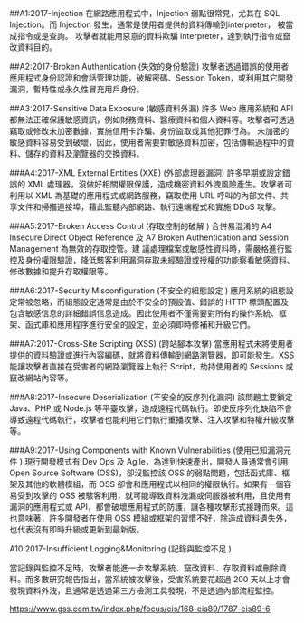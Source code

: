 ##A1:2017-Injection 
在網路應用程式中，Injection 弱點很常見，尤其在 SQL Injection。而 Injection 發生，通常是使用者提供的資料傳輸到interpreter， 被當成指令或是查詢。
攻擊者就能用惡意的資料欺騙 interpreter，達到執行指令或竄改資料目的。

##A2:2017-Broken Authentication (失效的身份驗證)
攻擊者透過錯誤的使用者應用程式身份認證和會話管理功能，破解密碼、Session Token，或利用其它開發漏洞，暫時性或永久性冒充用戶身份。

##A3:2017-Sensitive Data Exposure (敏感資料外漏)
許多 Web 應用系統和 API 都無法正確保護敏感資訊，例如財務資料、醫療資料和個人資料等。攻擊者可透過竊取或修改未加密數據，實施信用卡詐騙、身份盜取或其他犯罪行為。
未加密的敏感資料容易受到破壞，因此，使用者需要對敏感資料加密，包括傳輸過程中的資料、儲存的資料及瀏覽器的交換資料。

###A4:2017-XML External Entities (XXE) (外部處理器漏洞)
許多早期或設定錯誤的 XML 處理器，沒做好相關權限保護，造成機密資料外洩風險產生。攻擊者可利用以 XML 為基礎的應用程式或網路服務，竊取使用 URL 呼叫的內部文件、共享文件和掃描連接埠，藉此監聽內部網路、執行遠端程式和實施 DDoS 攻擊。

###A5:2017-Broken Access Control (存取控制的破解 )
合併易混淆的 A4 Insecure Direct Object Reference 及 A7 Broken Authentication and Session Management 為無效的存取控管。建 議處理檔案或敏感性資料時，需嚴格進行監控及身份權限驗證，降低駭客利用漏洞存取未經驗證或授權的功能察看敏感資料、修改數據和提升存取權限等。

###A6:2017-Security Misconfiguration (不安全的組態設定 )
應用系統的組態設定常被忽略，而組態設定通常是由於不安全的預設值、錯誤的 HTTP 標頭配置及包含敏感信息的詳細錯誤信息造成。因此使用者不僅需要對所有的操作系統、框架、函式庫和應用程序進行安全的設定，並必須即時修補和升級它們。

###A7:2017-Cross-Site Scripting (XSS) (跨站腳本攻擊)
當應用程式未將使用者提供的資料驗證或進行內容編碼，就將資料傳輸到網路瀏覽器，即可能發生。XSS 能讓攻擊者直接在受害者的網路瀏覽器上執行 Script，劫持使用者的 Sessions 或竄改網站內容等。

###A8:2017-Insecure Deserialization (不安全的反序列化漏洞)
該問題主要鎖定 Java、PHP 或 Node.js 等平臺攻擊，造成遠程代碼執行。即使反序列化缺陷不會導致遠程代碼執行，攻擊者也能利用它們執行重播攻擊、注入攻擊和特權升級攻擊等。


###A9:2017-Using Components with Known Vulnerabilities (使用已知漏洞元件 )
現行開發模式有 Dev Ops 及 Agile，為達到快速產出，開發人員通常會引用 Open Source Software (OSS)，卻沒監控該 OSS 的弱點問題，包括函式庫、框架及其他的軟體模組，而 OSS 卻會和應用程式以相同的權限執行。如果有一個容易受到攻擊的 OSS 被駭客利用，就可能導致資料洩漏或伺服器被利用，且使用有漏洞的應用程式或 API，都會破壞應用程式的防護，讓各種攻擊形式接踵而來。這也意味著，許多開發者在使用 OSS 模組或框架的習慣不好，除造成資料遺失外，也代表沒有即時升級或更新到最新版。


A10:2017-Insufficient Logging&Monitoring (記錄與監控不足 )

當記錄與監控不足時，攻擊者能進一步攻擊系統、竄改資料、存取資料或刪除資料。而多數研究報告指出，當系統被攻擊後，受害系統要花超過 200 天以上才會發現資料外洩，且通常是透過第三方檢測工具發現，不是透過內部流程監控。

















https://www.gss.com.tw/index.php/focus/eis/168-eis89/1787-eis89-6
